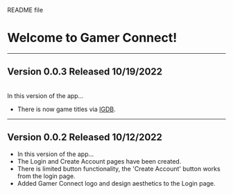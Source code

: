 README file

# Welcome to Gamer Connect!
---
## Version 0.0.3   Released 10/19/2022
<br>In this version of the app...</br>
* There is now game titles via [IGDB](igdb.com).

---
## Version 0.0.2   Released 10/12/2022
* In this version of the app...
* The Login and Create Account pages have been created. 
* There is limited button functionality, the 'Create Account' button works from the login page. 
* Added Gamer Connect logo and design aesthetics to the Login page. 





